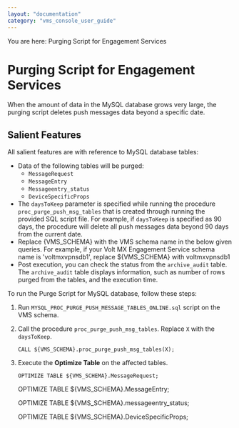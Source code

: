 ```yaml
---
layout: "documentation"
category: "vms_console_user_guide"
---
```

                           

You are here: Purging Script for Engagement Services

Purging Script for Engagement Services
======================================

When the amount of data in the MySQL database grows very large, the purging script deletes push messages data beyond a specific date.

Salient Features
----------------

All salient features are with reference to MySQL database tables:

*   Data of the following tables will be purged:
    *   `MessageRequest`
    *   `MessageEntry`
    *   `Messageentry_status`
    *   `DeviceSpecificProps`
*   The `daysToKeep` parameter is specified while running the procedure `proc_purge_push_msg_tables` that is created through running the provided SQL script file. For example, if `daysToKeep` is specified as 90 days, the procedure will delete all push messages data beyond 90 days from the current date.
*   Replace {VMS\_SCHEMA} with the VMS schema name in the below given queries. For example, if your Volt MX Engagement Service schema name is 'voltmxvpnsdb1', replace ${VMS\_SCHEMA} with voltmxvpnsdb1
*   Post execution, you can check the status from the `archive_audit` table. The `archive_audit` table displays information, such as number of rows purged from the tables, and the execution time.

To run the Purge Script for MySQL database, follow these steps:

1.  Run `MYSQL_PROC_PURGE_PUSH_MESSAGE_TABLES_ONLINE.sql` script on the VMS schema.
2.  Call the procedure `proc_purge_push_msg_tables`. Replace `X` with the `daysToKeep`.
    
    `CALL ${VMS_SCHEMA}.proc_purge_push_msg_tables(X);`
    
3.  Execute the **Optimize Table** on the affected tables.
    
    `OPTIMIZE TABLE ${VMS_SCHEMA}.MessageRequest;`
    
    OPTIMIZE TABLE ${VMS\_SCHEMA}.MessageEntry;
    
    OPTIMIZE TABLE ${VMS\_SCHEMA}.messageentry\_status;
    
    OPTIMIZE TABLE ${VMS\_SCHEMA}.DeviceSpecificProps;
